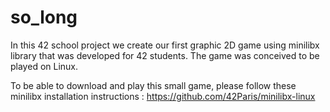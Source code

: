 # so_long

In this 42 school project we create our first graphic 2D game using minilibx library that was developed for 42 students. The game was conceived to be played on Linux.

To be able to download and play this small game, please follow these minilibx installation instructions : 
https://github.com/42Paris/minilibx-linux
